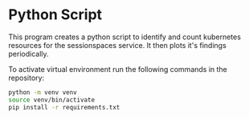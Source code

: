 # Python Script

This program creates a python script to identify and count kubernetes resources for the sessionspaces service.
It then plots it's findings periodically.

To activate virtual environment run the following commands in the repository:


```bash
python -m venv venv
source venv/bin/activate
pip install -r requirements.txt
```
